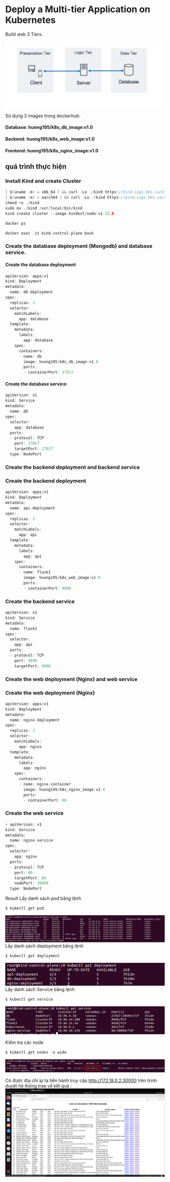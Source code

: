 # Deploy a Multi-tier Application on Kubernetes
Build web 3 Tiers.

![web_3_tier](https://github.com/blackcat4347/Viettel-Digital-Talent-2023/blob/main/3_K8s/imagek8s/web-3-tier.png?raw=true)

Sử dụng 3 images trong dockerhub:

#### Database: huong195/k8s_db_image:v1.0
#### Backend: huong195/k8s_web_image:v1.0
#### Frontend: huong195/k8s_nginx_image:v1.0

## quá trình thực hiện 
### Install Kind and create Cluster
```c
[ $(uname -m) = x86_64 ] && curl -Lo ./kind https://kind.sigs.k8s.io/dl/v0.19.0/kind-linux-amd64
[ $(uname -m) = aarch64 ] && curl -Lo ./kind https://kind.sigs.k8s.io/dl/v0.19.0/kind-linux-arm64
chmod +x ./kind
sudo mv ./kind /usr/local/bin/kind
kind create cluster --image kindest/node:v1.22.0
```
```c
docker ps
```
```c
docker exec -it kind-control-plane bash
```
### Create the database deployment (Mongodb) and database service.
#### Create the database deployment
```c
apiVersion: apps/v1
kind: Deployment
metadata:
  name: db-deployment
spec:
  replicas: 3
  selector:
    matchLabels:
      app: database
  template:
    metadata:
      labels:
        app: database
    spec:
      containers:
      - name: db
        image: huong195/k8s_db_image:v1.0
        ports:
        - containerPort: 27017
```
#### Create the database service:
```c
apiVersion: v1
kind: Service
metadata:
  name: db
spec:
  selector:
    app: database
  ports:
  - protocol: TCP
    port: 27017
    targetPort: 27017
  type: NodePort
```
### Create the backend deployment and backend service
### Create the backend deployment
```c
apiVersion: apps/v1
kind: Deployment
metadata:
  name: api-deployment
spec:
  replicas: 3
  selector:
    matchLabels:
      app: api
  template:
    metadata:
      labels:
        app: api
    spec:
      containers:
      - name: flask1
        image: huong195/k8s_web_image:v1.0
        ports:
        - containerPort: 9090
```
### Create the backend service
```c
apiVersion: v1
kind: Service
metadata:
  name: flask1
spec:
  selector:
    app: api
  ports:
  - protocol: TCP
    port: 9090
    targetPort: 9090

```
### Create the web deployment (Nginx) and web service
### Create the web deployment (Nginx)
```c
apiVersion: apps/v1
kind: Deployment
metadata:
  name: nginx-deployment
spec:
  replicas: 3
  selector:
    matchLabels:
      app: nginx
  template:
    metadata:
      labels:
        app: nginx
    spec:
      containers:
      - name: nginx-container
        image: huong195/k8s_nginx_image:v1.0
        ports:
        - containerPort: 80
```
### Create the web service
```c
> apiVersion: v1     
kind: Service
metadata:
  name: nginx-service
spec:
  selector:
    app: nginx
  ports:
  - protocol: TCP
    port: 80
    targetPort: 80
    nodePort: 30000
  type: NodePort
```
Result
Lấy danh sách pod bằng lệnh
```c
$ kubectl get pod 
```
![pod](https://github.com/blackcat4347/Viettel-Digital-Talent-2023/blob/main/3_K8s/imagek8s/pod.png?raw=true)
Lấy danh sách deployment bằng lệnh
```c
$ kubectl get deployment
``` 
![deployment](https://github.com/blackcat4347/Viettel-Digital-Talent-2023/blob/main/3_K8s/imagek8s/deployment.png?raw=true)
Lấy danh sách Service bằng lệnh
```c
$ kubectl get service
```
![service](https://github.com/blackcat4347/Viettel-Digital-Talent-2023/blob/main/3_K8s/imagek8s/service.png?raw=true)

Kiểm tra các node
```c
$ kubectl get nodes -o wide
```
![ip](https://github.com/blackcat4347/Viettel-Digital-Talent-2023/blob/main/3_K8s/imagek8s/ip.png?raw=true)

Có được địa chỉ ip ta tiến hành truy cập http://172.18.0.2:30000 trên trình duyệt
hệ thống trae về kết quả :
![result](https://github.com/blackcat4347/Viettel-Digital-Talent-2023/blob/main/3_K8s/imagek8s/result.png?raw=true)
